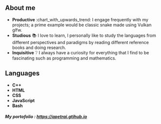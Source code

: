 ## About me
<ul>
  <li><strong>Productive</strong> :chart_with_upwards_trend: I engage frequently with my projects; a prime example would be classic snake made using Vulkan glfw.</li>
  <li><strong>Studious</strong> 📚 I love to learn, I personally like to study the languages from different perspectives and paradigms by reading different reference books and doing research. </li>
  <li><strong>Inquisitive</strong> ❔ I always have a curiosity for everything that I find to be fascinating such as programming and mathematics.</li>
 </ul>
 
 
 ## Languages
 <ul>
  <li><strong>C++</strong></li>
  <li><strong>HTML</strong></li>
  <li><strong>CSS</strong></li>
  <li><strong>JavaScript</strong></li>
  <li><strong>Bash</strong></li>
 </ul>
  
  ##### My portofolio : https://apetrai.gtihub.io

